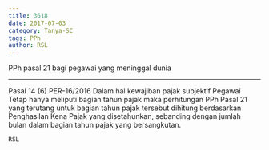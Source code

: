 ```yaml
---
title: 3618
date: 2017-07-03
category: Tanya-SC
tags: PPh
author: RSL
---
```


PPh pasal 21 bagi pegawai yang meninggal dunia

---

Pasal 14 (6) PER-16/2016 Dalam hal kewajiban pajak subjektif Pegawai Tetap hanya meliputi bagian tahun pajak maka perhitungan PPh Pasal 21 yang terutang untuk bagian tahun pajak tersebut dihitung berdasarkan Penghasilan Kena Pajak yang disetahunkan, sebanding dengan jumlah bulan dalam bagian tahun pajak yang bersangkutan.

`RSL`
